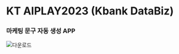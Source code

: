 # KT AIPLAY2023 (Kbank DataBiz)
### 마케팅 문구 자동 생성 APP
![다운로드](https://github.com/GreenD93/databiz_aiplay2023/assets/15271627/f8f184d7-fbc0-4cc6-a516-ff715b843399)
